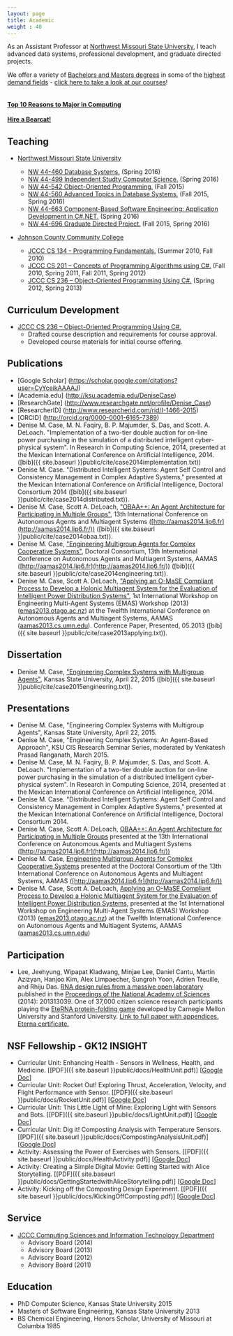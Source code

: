 ```yaml
---
layout: page
title: Academic
weight : 40
---
```


<p class="message">
  As an Assistant Professor at <a href="http://www.nwmissouri.edu/"> Northwest Missouri State University</a>, I teach advanced data systems, professional development, and graduate directed projects.
  
  We offer a variety of <a href="http://www.nwmissouri.edu/mathcsis/programs/index.htm">Bachelors and Masters degrees</a> in some of the <a href="http://www.stemedcoalition.org/wp-content/uploads/2010/05/BLS-STEM-Jobs-report-spring-2014.pdf">highest demand fields</a> - <a href="https://ssb.nwmissouri.edu/pls/PRODDAD/nwcrse.P_Showschedule">click here to take a look at our courses</a>!  
    <br><br>
  <a href="http://computingcareers.acm.org/?page_id=4"><b>Top 10 Reasons to Major in Computing</b></a><br><br>
   <a href="http://www.nwmissouri.edu/careerserv/HABinfo.htm"><b>Hire a Bearcat!</b></a><br>
</p>

## Teaching

*   [Northwest Missouri State University](http://www.nwmissouri.edu/)
    *   [NW 44-460 Database Systems.](http://www.nwmissouri.edu/mathcsis/msacs/courses.htm) (Spring 2016)
    *   [NW 44-499 Independent Studty Computer Science.](http://www.nwmissouri.edu/mathcsis/msacs/courses.htm) (Spring 2016)
    *   [NW 44-542 Object-Oriented Programming.](http://www.nwmissouri.edu/mathcsis/msacs/courses.htm) (Fall 2015)
    *   [NW 44-560 Advanced Topics in Database Systems.](http://www.nwmissouri.edu/mathcsis/msacs/courses.htm) (Fall 2015, Spring 2016)
    *   [NW 44-663 Component-Based Software Engineering: Application Development in C#.NET.](http://www.nwmissouri.edu/mathcsis/msacs/courses.htm) (Spring 2016)
    *   [NW 44-696 Graduate Directed Project.](http://www.nwmissouri.edu/mathcsis/msacs/courses.htm) (Fall 2015, Spring 2016)
    
*   [Johnson County Community College](http://www.jccc.edu)
    *   [JCCC CS 134 - Programming Fundamentals.](ttp://catalog.jccc.edu/coursedescriptions/cs/) (Summer 2010, Fall 2010)
    *   [JCCC CS 201 – Concepts of Programming Algorithms using C#.](http://catalog.jccc.edu/coursedescriptions/cs/) (Fall 2010, Spring 2011, Fall 2011, Spring 2012)
    *   [JCCC CS 236 – Object-Oriented Programming Using C#.](http://catalog.jccc.edu/coursedescriptions/cs/)  (Spring 2012, Spring 2013)

## Curriculum Development

*   [JCCC CS 236 – Object-Oriented Programming Using C#.](http://catalog.jccc.edu/coursedescriptions/cs/) 
    *   Drafted course description and requirements for course approval.
    *   Developed course materials for initial course offering.

## Publications

*   [Google Scholar] (https://scholar.google.com/citations?user=CyYceikAAAAJ)
*   [Academia.edu] (http://ksu.academia.edu/DeniseCase)
*   [ResearchGate] (http://www.researchgate.net/profile/Denise_Case)
*   [ResearcherID] (http://www.researcherid.com/rid/I-1466-2015)
*   [ORCID] (http://orcid.org/0000-0001-6165-7389)
*   Denise M. Case, M. N. Faqiry, B. P. Majumder, S. Das, and Scott. A. DeLoach. "Implementation of a two-tier double auction for on-line power purchasing in the simulation of a distributed intelligent cyber-physical system". In Research in Computing Science, 2014, presented at the Mexican International Conference on Artificial Intelligence, 2014. ([bib]({{ site.baseurl }}public/cite/case2014implementation.txt))
*   Denise M. Case. "Distributed Intelligent Systems: Agent Self Control and Consistency Management in Complex Adaptive Systems," presented at the Mexican International Conference on Artificial Intelligence, Doctoral Consortium 2014 ([bib]({{ site.baseurl }}public/cite/case2014distributed.txt)). 
*   Denise M. Case, Scott A. DeLoach, ["OBAA++: An Agent Architecture for Participating in Multiple Groups"](http://aamas2014.lip6.fr/proceedings/aamas/p1367.pdf), 13th International Conference on Autonomous Agents and Multiagent Systems ([http://aamas2014.lip6.fr](http://aamas2014.lip6.fr/)) ([bib]({{ site.baseurl }}public/cite/case2014obaa.txt)). 
*   Denise M. Case, ["Engineering Multigroup Agents for Complex Cooperative Systems"](http://aamas2014.lip6.fr/proceedings/aamas/p1707.pdf), Doctoral Consortium, 13th International Conference on Autonomous Agents and Multiagent Systems, AAMAS ([http://aamas2014.lip6.fr](http://aamas2014.lip6.fr/)) ([bib]({{ site.baseurl }}public/cite/case2014engineering.txt)). 
*   Denise M. Case, Scott A. DeLoach, ["Applying an O-MaSE Compliant Process to Develop a Holonic Multiagent System for the Evaluation of Intelligent Power Distribution Systems"](http://link.springer.com/chapter/10.1007%2F978-3-642-45343-4_5), 1st International Workshop on Engineering Multi-Agent Systems (EMAS) Workshop (2013) ([emas2013.otago.ac.nz](http://emas2013.otago.ac.nz/)) at the Twelfth International Conference on Autonomous Agents and Multiagent Systems, AAMAS ([aamas2013.cs.umn.edu](http://aamas2013.cs.umn.edu/)). Conference Paper, Presented, 05.2013 ([bib]({{ site.baseurl }}public/cite/case2013applying.txt)). 

## Dissertation

*   Denise M. Case, ["Engineering Complex Systems with Multigroup Agents"](https://krex.k-state.edu/dspace/handle/2097/19045), 
Kansas State University, April 22, 2015 ([bib]({{ site.baseurl }}public/cite/case2015engineering.txt)). 

## Presentations

*   Denise M. Case, "Engineering Complex Systems with Multigroup Agents", Kansas State University, April 22, 2015. 
*   Denise M. Case, "Engineering Complex Systems: An Agent-Based Approach", KSU CIS Research Seminar Series, moderated by Venkatesh Prasad Ranganath, March 2015. 
*   Denise M. Case, M. N. Faqiry, B. P. Majumder, S. Das, and Scott. A. DeLoach. "Implementation of a two-tier double auction for on-line power purchasing in the simulation of a distributed intelligent cyber-physical system". In Research in Computing Science, 2014, presented at the Mexican International Conference on Artificial Intelligence, 2014.
*   Denise M. Case. "Distributed Intelligent Systems: Agent Self Control and Consistency Management in Complex Adaptive Systems," presented at the Mexican International Conference on Artificial Intelligence, Doctoral Consortium 2014.
*   Denise M. Case, Scott A. DeLoach, [OBAA++: An Agent Architecture for Participating in Multiple Groups](http://aamas2014.lip6.fr/proceedings/aamas/p1367.pd) presented at the 13th International Conference on Autonomous Agents and Multiagent Systems ([http://aamas2014.lip6.fr](http://aamas2014.lip6.fr/))
*   Denise M. Case, [Engineering Multigroup Agents for Complex Cooperative Systems](http://aamas2014.lip6.fr/proceedings/aamas/p1707.pdf) presented at the Doctoral Consortium of the 13th International Conference on Autonomous Agents and Multiagent Systems, AAMAS ([http://aamas2014.lip6.fr](http://aamas2014.lip6.fr/))
*   Denise M. Case, Scott A. DeLoach, [Applying an O-MaSE Compliant Process to Develop a Holonic Multiagent System for the Evaluation of Intelligent Power Distribution Systems](http://link.springer.com/chapter/10.1007%2F978-3-642-45343-4_5), presented at the 1st International Workshop on Engineering Multi-Agent Systems (EMAS) Workshop (2013) ([emas2013.otago.ac.nz](http://emas2013.otago.ac.nz/)) at the Twelfth International Conference on Autonomous Agents and Multiagent Systems, AAMAS ([aamas2013.cs.umn.edu](http://aamas2013.cs.umn.edu/))



## Participation

*   Lee, Jeehyung, Wipapat Kladwang, Minjae Lee, Daniel Cantu, Martin Azizyan, Hanjoo Kim, Alex Limpaecher, Sungroh Yoon, Adrien Treuille, and Rhiju Das. [RNA design rules from a massive open laboratory](http://www.pnas.org/content/early/2014/01/23/1313039111.full.pdf+html) published in the [Proceedings of the National Academy of Sciences](http://www.pnas.org/) (2014): 201313039\. One of 37,000 citizen science research participants playing the [EteRNA protein-folding game](http://eternagame.org/web/) developed by Carnegie Mellon University and Stanford University. [Link to full paper with appendices.](http://daslab.stanford.edu/pdf/RNA_design_rules_from_a_massive_open_laboratory.pdf) [Eterna certificate.](http://eterna.cmu.edu/certificate/134483)

## NSF Fellowship - GK12 INSIGHT

*   Curricular Unit: Enhancing Health - Sensors in Wellness, Health, and Medicine. [[PDF]({{ site.baseurl }}public/docs/HealthUnit.pdf)] [[Google Doc](https://docs.google.com/document/d/1TJeEoQRaYQ2xFPDCxJdhJnRbASrcMcUBRCK26EoicSQ/pub)]
*   Curricular Unit: Rocket Out! Exploring Thrust, Acceleration, Velocity, and Flight Performance with Sensor. [[PDF]({{ site.baseurl }}public/docs/RocketUnit.pdf)] [[Google Doc](https://docs.google.com/document/d/1PNwke31zeNBXboUKUKaFo0-wiliwLO9eYyct8lfCdZw/pub)]
*   Curricular Unit: This Little Light of Mine: Exploring Light with Sensors and Bots. [[PDF]({{ site.baseurl }}public/docs/LightUnit.pdf)] [[Google Doc](https://docs.google.com/document/d/1jOeKGLvDXSPptcn6e-PXRppIQCLMFoP1IekbsZh_nCo/pub)]
*   Curricular Unit: Dig it! Composting Analysis with Temperature Sensors. [[PDF]({{ site.baseurl }}public/docs/CompostingAnalysisUnit.pdf)] [[Google Doc](https://docs.google.com/document/d/1gmjvLYA-Zjqt5qA335pMD4XAQQtANon8vGJC9qzTV0Q/pub)]
*   Activity: Assessing the Power of Exercises with Sensors. [[PDF]({{ site.baseurl }}public/docs/HealthActivity.pdf)] [[Google Doc](https://docs.google.com/document/d/1PRZL1qdwVnQDXz0PVbw6qwDkPCBY7UyyGfBAXny3mxo/pub)]
*   Activity: Creating a Simple Digital Movie: Getting Started with Alice Storytelling. [[PDF]({{ site.baseurl }}public/docs/GettingStartedwithAliceStorytelling.pdf)] [[Google Doc](https://docs.google.com/document/d/1D18xQwWTCNaiky7F4EJv2_MbxA-rUWxZ5sl1YMK2JaE/pub)]
*   Activity: Kicking off the Composting Design Experiment. [[PDF]({{ site.baseurl }}public/docs/KickingOffComposting.pdf)] [[Google Doc](https://docs.google.com/document/d/16YXKGG-0uyzPZJCVD9JVTaUioqNyCiURXtKCtBazQDA/pub)]

## Service

*   [JCCC Computing Sciences and Information Technology Department](http://www.jccc.edu/academics/computers/index.html)
    *   Advisory Board (2014)
    *   Advisory Board (2013)
    *   Advisory Board (2012)
    *   Advisory Board (2011)
    
## Education

* PhD Computer Science, Kansas State University 2015
* Masters of Software Engineering, Kansas State University 2013
* BS Chemical Engineering, Honors Scholar, University of Missouri at Columbia 1985

